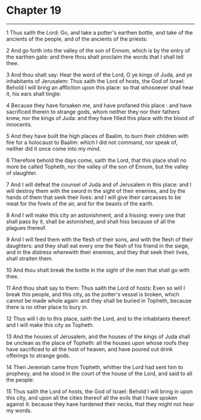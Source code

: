 # Chapter 19

***

1 Thus saith the Lord: Go, and take a potter's earthen bottle, and take of the ancients of the people, and of the ancients of the priests:

2 And go forth into the valley of the son of Ennom, which is by the entry of the earthen gate: and there thou shalt proclaim the words that I shall tell thee.

3 And thou shalt say: Hear the word of the Lord, O ye kings of Juda, and ye inhabitants of Jerusalem: Thus saith the Lord of hosts, the God of Israel: Behold I will bring an affliction upon this place: so that whosoever shall hear it, his ears shall tingle:

4 Because they have forsaken me, and have profaned this place : and have sacrificed therein to strange gods, whom neither they nor their fathers knew, nor the kings of Juda: and they have filled this place with the blood of innocents.

5 And they have built the high places of Baalim, to burn their children with fire for a holocaust to Baalim: which I did not command, nor speak of, neither did it once come into my mind.

6 Therefore behold the days come, saith the Lord, that this place shall no more be called Topheth, nor the valley of the son of Ennom, but the valley of slaughter.

7 And I will defeat the counsel of Juda and of Jerusalem in this place: and I will destroy them with the sword in the sight of their enemies, and by the hands of them that seek their lives: and I will give their carcasses to be meat for the fowls of the air, and for the beasts of the earth.

8 And I will make this city an astonishment, and a hissing: every one that shall pass by it, shall be astonished, and shall hiss because of all the plagues thereof.

9 And I will feed them with the flesh of their sons, and with the flesh of their daughters: and they shall eat every one the flesh of his friend in the siege, and in the distress wherewith their enemies, and they that seek their lives, shall straiten them.

10 And thou shalt break the bottle in the sight of the men that shall go with thee.

11 And thou shalt say to them: Thus saith the Lord of hosts: Even so will I break this people, and this city, as the potter's vessel is broken, which cannot be made whole again: and they shall be buried in Topheth, because there is no other place to bury in.

12 Thus will I do to this place, saith the Lord, and to the inhabitants thereof: and I will make this city as Topheth.

13 And the houses of Jerusalem, and the houses of the kings of Juda shall be unclean as the place of Topheth: all the houses upon whose roofs they have sacrificed to all the host of heaven, and have poured out drink offerings to strange gods.

14 Then Jeremiah came from Topheth, whither the Lord had sent him to prophesy, and he stood in the court of the house of the Lord, and said to all the people:

15 Thus saith the Lord of hosts, the God of Israel: Behold I will bring in upon this city, and upon all the cities thereof all the evils that I have spoken against it: because they have hardened their necks, that they might not hear my words.

